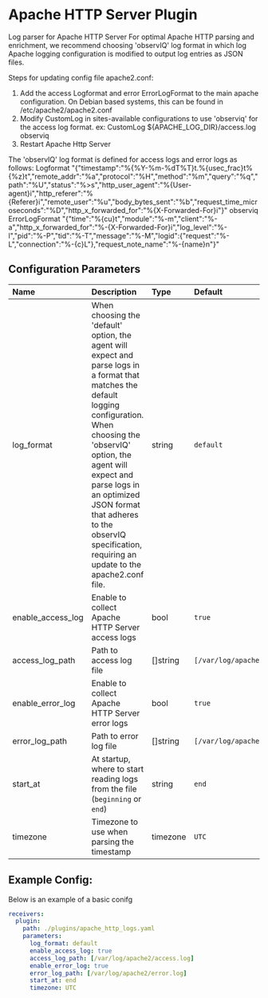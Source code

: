 # Apache HTTP Server Plugin

Log parser for Apache HTTP Server
For optimal Apache HTTP parsing and enrichment, we recommend choosing 'observIQ' log format in which log Apache logging configuration is modified to output log entries as JSON files.

Steps for updating config file apache2.conf:
  1. Add the access Logformat and error ErrorLogFormat to the main apache configuration.
     On Debian based systems, this can be found in /etc/apache2/apache2.conf
  2. Modify CustomLog in sites-available configurations to use 'observiq' for the access log format.
      ex: CustomLog ${APACHE_LOG_DIR}/access.log observiq
  3. Restart Apache Http Server

The 'observIQ' log format is defined for access logs and error logs as follows:
Logformat "{\"timestamp\":\"%{%Y-%m-%dT%T}t.%{usec_frac}t%{%z}t\",\"remote_addr\":\"%a\",\"protocol\":\"%H\",\"method\":\"%m\",\"query\":\"%q\",\"path\":\"%U\",\"status\":\"%>s\",\"http_user_agent\":\"%{User-agent}i\",\"http_referer\":\"%{Referer}i\",\"remote_user\":\"%u\",\"body_bytes_sent\":\"%b\",\"request_time_microseconds\":\"%D\",\"http_x_forwarded_for\":\"%{X-Forwarded-For}i\"}" observiq
ErrorLogFormat "{\"time\":\"%{cu}t\",\"module\":\"%-m\",\"client\":\"%-a\",\"http_x_forwarded_for\":\"%-{X-Forwarded-For}i\",\"log_level\":\"%-l\",\"pid\":\"%-P\",\"tid\":\"%-T\",\"message\":\"%-M\",\"logid\":{\"request\":\"%-L\",\"connection\":\"%-{c}L\"},\"request_note_name\":\"%-{name}n\"}"


## Configuration Parameters

| Name | Description | Type | Default | Required | Values |
|:-- |:-- |:-- |:-- |:-- |:-- |
| log_format | When choosing the 'default' option, the agent will expect and parse logs in a format that matches the default logging configuration. When choosing the 'observIQ' option, the agent will expect and parse logs in an optimized JSON format that adheres to the observIQ specification, requiring an update to the apache2.conf file. | string | `default` | false | `default`, `observiq` |
| enable_access_log | Enable to collect Apache HTTP Server access logs | bool | `true` | false |  |
| access_log_path | Path to access log file | []string | `[/var/log/apache2/access.log]` | false |  |
| enable_error_log | Enable to collect Apache HTTP Server error logs | bool | `true` | false |  |
| error_log_path | Path to error log file | []string | `[/var/log/apache2/error.log]` | false |  |
| start_at | At startup, where to start reading logs from the file (`beginning` or `end`) | string | `end` | false | `beginning`, `end` |
| timezone | Timezone to use when parsing the timestamp | timezone | `UTC` | false |  |

## Example Config:

Below is an example of a basic conifg

```yaml
receivers:
  plugin:
    path: ./plugins/apache_http_logs.yaml
    parameters:
      log_format: default
      enable_access_log: true
      access_log_path: [/var/log/apache2/access.log]
      enable_error_log: true
      error_log_path: [/var/log/apache2/error.log]
      start_at: end
      timezone: UTC
```
